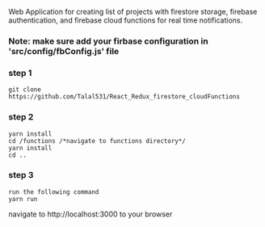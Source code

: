 Web Application for creating list of projects with firestore storage, firebase authentication, and firebase cloud functions for real time notifications.

### Note: make sure add your firbase configuration in \'src/config/fbConfig.js\' file

### step 1
```
git clone https://github.com/Talal531/React_Redux_firestore_cloudFunctions
```

### step 2
```
yarn install
cd /functions /*navigate to functions directory*/
yarn install
cd ..
```

### step 3
```
run the following command
yarn run
```

navigate to http://localhost:3000 to your browser